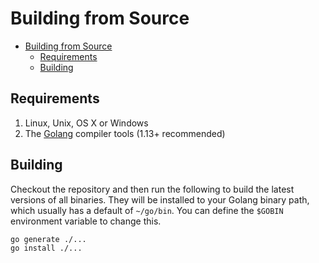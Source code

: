 # Building from Source

- [Building from Source](#building-from-source)
  - [Requirements](#requirements)
  - [Building](#building)

## Requirements

1. Linux, Unix, OS X or Windows
1. The [Golang](http://golang.org/doc/install) compiler tools (1.13+ recommended)

## Building

Checkout the repository and then run the following to build the latest versions of all binaries. They will be installed to your Golang binary path, which usually has a default of `~/go/bin`. You can define the `$GOBIN` environment variable to change this.

```shell
go generate ./...
go install ./...
```

